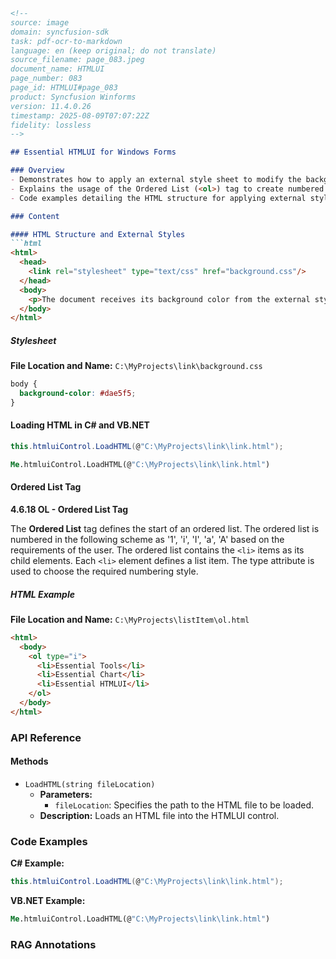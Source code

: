 ```markdown
<!--
source: image
domain: syncfusion-sdk
task: pdf-ocr-to-markdown
language: en (keep original; do not translate)
source_filename: page_083.jpeg
document_name: HTMLUI
page_number: 083
page_id: HTMLUI#page_083
product: Syncfusion Winforms
version: 11.4.0.26
timestamp: 2025-08-09T07:07:22Z
fidelity: lossless
-->

## Essential HTMLUI for Windows Forms

### Overview
- Demonstrates how to apply an external style sheet to modify the background color of a document.
- Explains the usage of the Ordered List (<ol>) tag to create numbered lists with different numbering schemes.
- Code examples detailing the HTML structure for applying external stylesheets and creating ordered lists with specific attributes.

### Content

#### HTML Structure and External Styles
```html
<html>
  <head>
    <link rel="stylesheet" type="text/css" href="background.css"/>
  </head>
  <body>
    <p>The document receives its background color from the external style sheet.</p>
  </body>
</html>
```

##### Stylesheet
**File Location and Name:** `C:\MyProjects\link\background.css`

```css
body {
  background-color: #dae5f5;
}
```

#### Loading HTML in C# and VB.NET
```csharp
this.htmluiControl.LoadHTML(@"C:\MyProjects\link\link.html");
```

```vb
Me.htmluiControl.LoadHTML(@"C:\MyProjects\link\link.html")
```

#### Ordered List Tag

**4.6.18 OL - Ordered List Tag**

The **Ordered List** tag defines the start of an ordered list. The ordered list is numbered in the following scheme as '1', 'i', 'I', 'a', 'A' based on the requirements of the user. The ordered list contains the `<li>` items as its child elements. Each `<li>` element defines a list item. The type attribute is used to choose the required numbering style.

##### HTML Example
**File Location and Name:** `C:\MyProjects\listItem\ol.html`

```html
<html>
  <body>
    <ol type="i">
      <li>Essential Tools</li>
      <li>Essential Chart</li>
      <li>Essential HTMLUI</li>
    </ol>
  </body>
</html>
```

### API Reference

#### Methods

- `LoadHTML(string fileLocation)`
  - **Parameters:**
    - `fileLocation`: Specifies the path to the HTML file to be loaded.
  - **Description:** Loads an HTML file into the HTMLUI control.

### Code Examples

**C# Example:**
```csharp
this.htmluiControl.LoadHTML(@"C:\MyProjects\link\link.html");
```

**VB.NET Example:**
```vb
Me.htmluiControl.LoadHTML(@"C:\MyProjects\link\link.html")
```

### RAG Annotations
<!-- tags: [HTMLUI, Ordered List, External Stylesheet, LoadHTML, WinForms] keywords: [ordered list, numbered list, type attribute, styles sheet, background color, file location, C#, VB.NET, loadHTML] -->
```